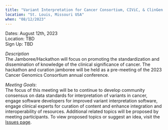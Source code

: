 ```yaml
---
title: "Variant Interpretation for Cancer Consortium, CIViC, & ClinGen Somatic: Hackathon & Curation Jamboree"
location: "St. Louis, Missouri USA"
when: "08/12/2023"
---
```


Dates: August 12th, 2023\
Location: TBD\
Sign Up: TBD

*Description*\
The Jamboree/Hackathon will focus on promoting the standardization and dissemination of knowledge of the clinical significance of cancer. The hackathon and curation jamboree will be held as a pre-meeting of the 2023 Cancer Genomics Consortium annual conference.

*Meeting Goals*:\
The focus of this meeting will be to continue to develop community consensus on data standards for interpretation of variants in cancer, engage software developers for improved variant interpretation software, engage clinical experts for curation of content and enhance integration and interoperability of resources. Additional related topics will be proposed by meeting participants.
To view proposed topics or suggest an idea, visit the [Issues page](https://github.com/griffithlab/civic-meeting/issues).